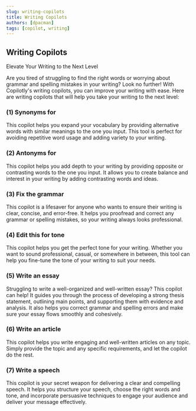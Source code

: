 ```yaml
---
slug: writing-copilots
title: Writing Copilots
authors: [dpacman]
tags: [copilot, writing]
---
```


## Writing Copilots

Elevate Your Writing to the Next Level

Are you tired of struggling to find the right words or worrying about grammar and spelling mistakes in your writing? Look no further! With Copilotly's writing copilots, you can improve your writing with ease. Here are writing copilots that will help you take your writing to the next level:

### (1) Synonyms for

This copilot helps you expand your vocabulary by providing alternative words with similar meanings to the one you input. This tool is perfect for avoiding repetitive word usage and adding variety to your writing.

### (2) Antonyms for

This copilot helps you add depth to your writing by providing opposite or contrasting words to the one you input. It allows you to create balance and interest in your writing by adding contrasting words and ideas.

### (3) Fix the grammar

This copilot is a lifesaver for anyone who wants to ensure their writing is clear, concise, and error-free. It helps you proofread and correct any grammar or spelling mistakes, so your writing always looks professional.

### (4) Edit this for tone

This copilot helps you get the perfect tone for your writing. Whether you want to sound professional, casual, or somewhere in between, this tool can help you fine-tune the tone of your writing to suit your needs.

### (5) Write an essay

Struggling to write a well-organized and well-written essay? This copilot can help! It guides you through the process of developing a strong thesis statement, outlining main points, and supporting them with evidence and analysis. It also helps you correct grammar and spelling errors and make sure your essay flows smoothly and cohesively.

### (6) Write an article

This copilot helps you write engaging and well-written articles on any topic. Simply provide the topic and any specific requirements, and let the copilot do the rest.

### (7) Write a speech

This copilot is your secret weapon for delivering a clear and compelling speech. It helps you structure your speech, choose the right words and tone, and incorporate persuasive techniques to engage your audience and deliver your message effectively.
